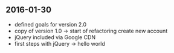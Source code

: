 ## 2016-01-30
* defined goals for version 2.0
* copy of version 1.0 -> start of refactoring create new account
* jQuery included via Google CDN
* first steps with jQuery -> hello world